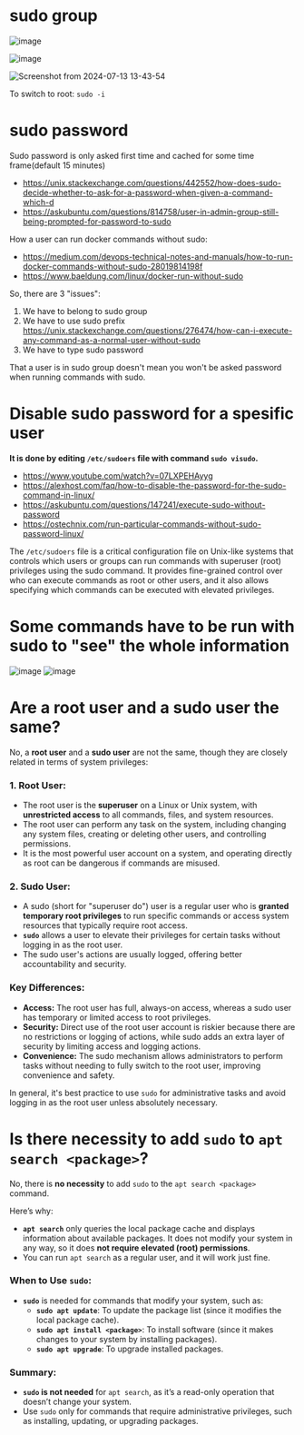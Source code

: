 # sudo group

![image](https://github.com/user-attachments/assets/cdcf2e56-4b30-4b6d-b3d8-42a0433c6f1e)

![image](https://github.com/user-attachments/assets/9c6cf488-fe9b-4565-acc4-2ca23831769f)

![Screenshot from 2024-07-13 13-43-54](https://github.com/user-attachments/assets/ea06d845-d7c0-4527-b91f-db9ddc40e2f2)

To switch to root: ```sudo -i```

# sudo password

Sudo password is only asked first time and cached for some time frame(default 15 minutes)
- https://unix.stackexchange.com/questions/442552/how-does-sudo-decide-whether-to-ask-for-a-password-when-given-a-command-which-d
- https://askubuntu.com/questions/814758/user-in-admin-group-still-being-prompted-for-password-to-sudo

How a user can run docker commands without sudo:
- https://medium.com/devops-technical-notes-and-manuals/how-to-run-docker-commands-without-sudo-28019814198f
- https://www.baeldung.com/linux/docker-run-without-sudo

So, there are 3 "issues":
1. We have to belong to sudo group
2. We have to use sudo prefix https://unix.stackexchange.com/questions/276474/how-can-i-execute-any-command-as-a-normal-user-without-sudo
3. We have to type sudo password

That a user is in sudo group doesn't mean you won't be asked password when running commands with sudo.

# Disable sudo password for a spesific user

**It is done by editing `/etc/sudoers` file with command `sudo visudo`.**

- https://www.youtube.com/watch?v=07LXPEHAyyg
- https://alexhost.com/faq/how-to-disable-the-password-for-the-sudo-command-in-linux/
- https://askubuntu.com/questions/147241/execute-sudo-without-password
- https://ostechnix.com/run-particular-commands-without-sudo-password-linux/

The `/etc/sudoers` file is a critical configuration file on Unix-like systems that controls which users or groups can run commands with superuser (root) privileges using the sudo command. It provides fine-grained control over who can execute commands as root or other users, and it also allows specifying which commands can be executed with elevated privileges.

# Some commands have to be run with sudo to "see" the whole information
![image](https://github.com/user-attachments/assets/71e1c785-6372-434d-af15-5cba9f1b5e1d)
![image](https://github.com/user-attachments/assets/0c219a13-ad87-4fb1-95f1-377db95da53e)

# Are a root user and a sudo user the same?

No, a **root user** and a **sudo user** are not the same, though they are closely related in terms of system privileges:

### 1. **Root User:**
   - The root user is the **superuser** on a Linux or Unix system, with **unrestricted access** to all commands, files, and system resources.
   - The root user can perform any task on the system, including changing any system files, creating or deleting other users, and controlling permissions.
   - It is the most powerful user account on a system, and operating directly as root can be dangerous if commands are misused.

### 2. **Sudo User:**
   - A sudo (short for "superuser do") user is a regular user who is **granted temporary root privileges** to run specific commands or access system resources that typically require root access.
   - **`sudo`** allows a user to elevate their privileges for certain tasks without logging in as the root user.
   - The sudo user's actions are usually logged, offering better accountability and security.

### Key Differences:
   - **Access:** The root user has full, always-on access, whereas a sudo user has temporary or limited access to root privileges.
   - **Security:** Direct use of the root user account is riskier because there are no restrictions or logging of actions, while sudo adds an extra layer of security by limiting access and logging actions.
   - **Convenience:** The sudo mechanism allows administrators to perform tasks without needing to fully switch to the root user, improving convenience and safety.

In general, it's best practice to use `sudo` for administrative tasks and avoid logging in as the root user unless absolutely necessary.

# Is there necessity to add `sudo` to `apt search <package>`?

No, there is **no necessity** to add `sudo` to the `apt search <package>` command. 

Here’s why:

- **`apt search`** only queries the local package cache and displays information about available packages. It does not modify your system in any way, so it does **not require elevated (root) permissions**.
- You can run `apt search` as a regular user, and it will work just fine.

### When to Use `sudo`:
- **`sudo`** is needed for commands that modify your system, such as:
  - **`sudo apt update`**: To update the package list (since it modifies the local package cache).
  - **`sudo apt install <package>`**: To install software (since it makes changes to your system by installing packages).
  - **`sudo apt upgrade`**: To upgrade installed packages.
  
### Summary:
- **`sudo` is not needed** for `apt search`, as it’s a read-only operation that doesn’t change your system.
- Use `sudo` only for commands that require administrative privileges, such as installing, updating, or upgrading packages.

